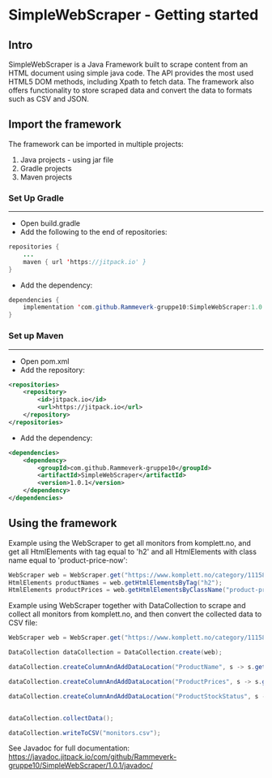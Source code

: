 # SimpleWebScraper - Getting started

## Intro
SimpleWebScraper is a Java Framework built to scrape content from an HTML document using simple java code. The API provides the most used HTML5 DOM methods, including Xpath to fetch data. 
The framework also offers functionality to store scraped data and convert the data to formats such as CSV and JSON.

## Import the framework
The framework can be imported in multiple projects:

1. Java projects - using jar file
2. Gradle projects 
3. Maven projects

### Set Up Gradle
___
- Open build.gradle
- Add the following to the end of repositories:

``` java
repositories {
    ...
    maven { url 'https://jitpack.io' }
}
```
- Add the dependency:
``` java
dependencies {
    implementation 'com.github.Rammeverk-gruppe10:SimpleWebScraper:1.0.1'
}
```
  

### Set up Maven
___
- Open pom.xml
- Add the repository:
```xml
<repositories>
    <repository>
        <id>jitpack.io</id>
        <url>https://jitpack.io</url>
    </repository>
</repositories>
```
- Add the dependency:
```xml
<dependencies>
    <dependency>
        <groupId>com.github.Rammeverk-gruppe10</groupId>
        <artifactId>SimpleWebScraper</artifactId>
        <version>1.0.1</version>
    </dependency>
</dependencies>  
```

## Using the framework

Example using the WebScraper to get all monitors from komplett.no, and get all HtmlElements with tag equal to 'h2' and all HtmlElements with class name equal to 'product-price-now':
``` java
WebScraper web = WebScraper.get("https://www.komplett.no/category/11158/datautstyr/skjermer/skjermer?nlevel=10000%C2%A710392%C2%A711158&hits=240");
HtmlElements productNames = web.getHtmlElementsByTag("h2");
HtmlElements productPrices = web.getHtmlElementsByClassName("product-price-now");
```

Example using WebScraper together with DataCollection to scrape and collect all monitors from komplett.no, and then convert the collected data to CSV file:
``` java
WebScraper web = WebScraper.get("https://www.komplett.no/category/11158/datautstyr/skjermer/skjermer?nlevel=10000%C2%A710392%C2%A711158&hits=240");

DataCollection dataCollection = DataCollection.create(web);

dataCollection.createColumnAndAddDataLocation("ProductName", s -> s.getHtmlElementsByTag("h2"));

dataCollection.createColumnAndAddDataLocation("ProductPrices", s -> s.getHtmlElementsByClassName("product-price-now"));

dataCollection.createColumnAndAddDataLocation("ProductStockStatus", s -> s.getHtmlElementsByXpath("//span[@class='stockstatus-stock-details']"));


dataCollection.collectData();

dataCollection.writeToCSV("monitors.csv");
```

See Javadoc for full documentation: https://javadoc.jitpack.io/com/github/Rammeverk-gruppe10/SimpleWebScraper/1.0.1/javadoc/






